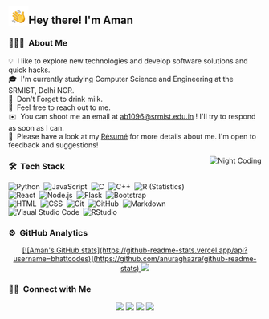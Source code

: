 
<img alt="Night Coding" src="./assets/Hand%20Wave.gif" width='40' align="left"/><h2>Hey there! I'm Aman</h2>

<!-- ## 👋 &nbsp;Hey there! I'm Aman -->

### 👨🏻‍💻 &nbsp;About Me

💡 &nbsp;I like to explore new technologies and develop software solutions and quick hacks.\
🎓 &nbsp;I'm currently studying Computer Science and Engineering at the SRMIST, Delhi NCR.\
🥛 &nbsp;Don't Forget to drink milk.\
💬 &nbsp;Feel free to reach out to me.\
✉️ &nbsp;You can shoot me an email at ab1096@srmist.edu.in ! I'll try to respond as soon as I can.\
📄 &nbsp;Please have a look at my [Résumé](https://drive.google.com/file/d/1mFhjEX1LQ1396x43WmPDbSmOEPa5XdDg/view?usp=sharing) for more details about me. I'm open to feedback and suggestions!

<img alt="Night Coding" src="https://raw.githubusercontent.com/bhattcodes/bhattcodes/master/assets/Night-Coding.gif" align="right"/>

### 🛠 &nbsp;Tech Stack

![Python](https://img.shields.io/badge/-Python-05122A?style=flat&logo=python)&nbsp;
![JavaScript](https://img.shields.io/badge/-JavaScript-05122A?style=flat&logo=javascript)&nbsp;
![C](https://img.shields.io/badge/-C-05122A?style=flat&logo=C&logoColor=A8B9CC)&nbsp;
![C++](https://img.shields.io/badge/-C++-05122A?style=flat&logo=C%2B%2B&logoColor=00599C)&nbsp;
![R (Statistics)](https://img.shields.io/badge/-R-05122A?style=flat&logo=R&logoColor=276DC3)\
![React](https://img.shields.io/badge/-React-05122A?style=flat&logo=react)&nbsp;
![Node.js](https://img.shields.io/badge/-Node.js-05122A?style=flat&logo=node.js)&nbsp;
![Flask](https://img.shields.io/badge/-Flask-05122A?style=flat&logo=flask)&nbsp;
![Bootstrap](https://img.shields.io/badge/-Bootstrap-05122A?style=flat&logo=bootstrap&logoColor=563D7C)\
![HTML](https://img.shields.io/badge/-HTML-05122A?style=flat&logo=HTML5)&nbsp;
![CSS](https://img.shields.io/badge/-CSS-05122A?style=flat&logo=CSS3&logoColor=1572B6)&nbsp;
![Git](https://img.shields.io/badge/-Git-05122A?style=flat&logo=git)&nbsp;
![GitHub](https://img.shields.io/badge/-GitHub-05122A?style=flat&logo=github)&nbsp;
![Markdown](https://img.shields.io/badge/-Markdown-05122A?style=flat&logo=markdown)\
![Visual Studio Code](https://img.shields.io/badge/-Visual%20Studio%20Code-05122A?style=flat&logo=visual-studio-code&logoColor=007ACC)&nbsp;
![RStudio](https://img.shields.io/badge/-RStudio-05122A?style=flat&logo=rstudio)&nbsp;

### ⚙️ &nbsp;GitHub Analytics

<p align="center">
<a href="https://github.com/bhattcodes">
 [![Aman's GitHub stats](https://github-readme-stats.vercel.app/api?username=bhattcodes)](https://github.com/anuraghazra/github-readme-stats)
  <img height="180em" src="https://github-readme-stats-eight-theta.vercel.app/api/top-langs/?username=bhattcodes&layout=compact&langs_count=8&theme=algolia"/>
</a>
</p>

### 🤝🏻 &nbsp;Connect with Me

<p align="center">
<a href="https://bhattcodes.github.io/portfolio/"><img src="https://img.shields.io/badge/-Aman Bhatt-3423A6?style=flat&logo=Google-Chrome&logoColor=white"/></a>
<a href="https://linkedin.com/in/bhattcodes"><img src="https://img.shields.io/badge/-Aman%20Bhatt-0077B5?style=flat&logo=Linkedin&logoColor=white"/></a>
<a href="mailto:ab1096@srmist.edu.in"><img src="https://img.shields.io/badge/-ab1096@srmist.edu.in-D14836?style=flat&logo=Gmail&logoColor=white"/></a>
<a href="https://instagram.com/itz.bhatt"><img src="https://img.shields.io/badge/-@itz.bhatt-E4405F?style=flat&logo=Instagram&logoColor=white"/></a>
